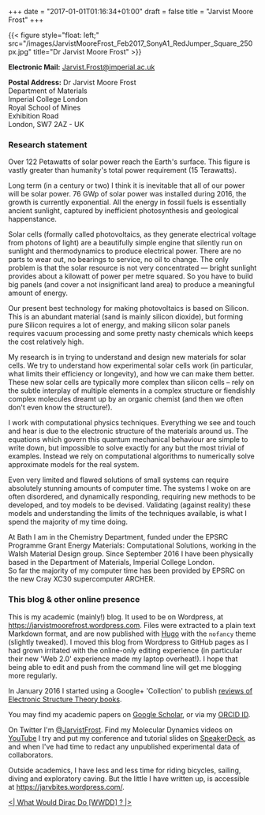 +++
date = "2017-01-01T01:16:34+01:00"
draft = false 
title = "Jarvist Moore Frost"
+++

{{< figure style="float: left;"
src="/images/JarvistMooreFrost_Feb2017_SonyA1_RedJumper_Square_250px.jpg"
title="Dr Jarvist Moore Frost" >}}

**Electronic Mail:** Jarvist.Frost@imperial.ac.uk

**Postal Address:** 
Dr Jarvist Moore Frost  
Department of Materials  
Imperial College London  
Royal School of Mines  
Exhibition Road  
London, SW7 2AZ - UK

### Research statement

Over 122 Petawatts of solar power reach the Earth's surface. 
This figure is vastly greater than humanity's total power requirement (15
Terawatts).  

Long term (in a century or two) I think it is inevitable that all of our power will be solar power.
76 GWp of solar power was installed during 2016, the growth is currently
exponential.  All the energy in fossil fuels is essentially ancient sunlight, captured
by inefficient photosynthesis and geological happenstance.

Solar cells (formally called photovoltaics, as they generate electrical voltage
from photons of light) are a beautifully simple engine that silently run on
sunlight and thermodynamics to produce electrical power. There are no parts to
wear out, no bearings to service, no oil to change. The only problem is that
the solar resource is not very concentrated — bright sunlight provides about
a kilowatt of power per metre squared. 
So you have to build big panels (and cover a not insignificant land area) to
produce a meaningful amount of energy.

Our present best technology for making photovoltaics is based on Silicon. This
is an abundant material (sand is mainly silicon dioxide), but forming pure
Silicon requires a lot of energy, and making silicon solar panels requires
vacuum processing and some pretty nasty chemicals which keeps the cost
relatively high.

My research is in trying to understand and design new materials for solar
cells. 
We try to understand how experimental solar cells work (in particular, what limits
their efficiency or longevity), and how we can make them better. These new
solar
cells are typically more complex than silicon cells – rely on the subtle
interplay of multiple elements in a complex structure or fiendishly
complex molecules dreamt up by an organic chemist (and then we often don't even
know the structure!). 

I work with computational physics techniques. 
Everything we see and touch and hear is due to the electronic structure of the
materials around us. 
The equations which govern this quantum mechanical behaviour are simple to
write down, but impossible to solve exactly for any but the most trivial of
examples. 
Instead we rely on computational algorithms to numerically solve approximate
models for the real system.

Even very limited and flawed solutions of small systems can require
absolutely stunning amounts of computer time. 
The systems I woke on are often disordered, and dynamically responding,
requiring new methods to be developed, and toy models to be devised. 
Validating (against reality) these models and understanding the limits of the
techniques available, is what I spend the majority of my time doing.

At Bath I am in the Chemistry Department, funded under the EPSRC Programme
Grant Energy Materials: Computational Solutions, working in the Walsh Material
Design group. 
Since September 2016 I have been physically based in the Department of
Materials, Imperial College London.  
So far the majority of my computer time has been provided by EPSRC on the new
Cray XC30 supercomputer ARCHER.

### This blog & other online presence

This is my academic (mainly!) blog. It used to be on Wordpress, at
<https://jarvistmoorefrost.wordpress.com>. 
Files were extracted to a plain text Markdown format, and are now published
with [Hugo](https://gohugo.io/) with the `nofancy` theme (slightly
tweaked). 
I moved this blog from Wordpress to GitHub pages as I had grown irritated with
the online-only editing experience (in particular their new 'Web 2.0'
experience made my laptop overheat!). 
I hope that being able to edit and push from the command line will get me
blogging more regularly.

In January 2016 I started using a Google+ 'Collection' to publish [reviews of
Electronic Structure Theory books](https://plus.google.com/collection/wKpRZB).

You may find my academic papers on [Google
Scholar](https://scholar.google.co.uk/citations?user=qNlfsFEAAAAJ&hl=en), or via my [ORCID ID](http://orcid.org/0000-0003-1938-4430).

On Twitter I'm [@JarvistFrost](https://twitter.com/JarvistFrost). 
Find my Molecular Dynamics videos on  [YouTube](https://www.youtube.com/user/jarvist1984/)
I try and put my conference and tutorial slides on
[SpeakerDeck](https://speakerdeck.com/jarvist), as and when I've had time to
redact any unpublished experimental data of collaborators. 

Outside academics, I have less and less time for riding bicycles, sailing,
diving and exploratory caving. 
But the little I have written up, is accessible at
<https://jarvbites.wordpress.com/>.

[<| What Would Dirac Do [WWDD] ? |>](http://people.bath.ac.uk/jmf45/wwdd.html)
